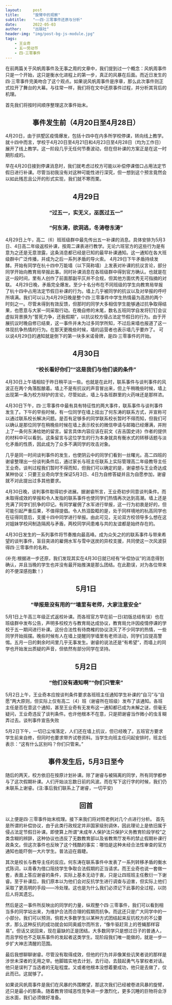 ```yaml
---
layout:     post
title:      "旋臂中的观察"
subtitle:   "——四·三零事件还原与分析"
date:       2022-05-03
author:     "出版社"
header-img: "img/post-bg-js-module.jpg"
tags: 
    - 王业奇
    - 五一劳动节
    - 四·三零事件
---
```


在前两篇关于风帆周事件及无事之周的文章中，我们提到过一个概念：风帆周事件只是一个开始，这只是衡水化进程上的第一步，真正的风暴在后面。而近日发生的四·三零事件完美吻合了这个观点。如果说风帆周事件是序章，那么此次事件则正式拉开了舞台的大幕。与往常一样，我们将在文中还原事件过程，并分析其背后的机理。

首先我们将按时间顺序整理这次事件始末。

## <center> 事件发生前（4月20日至4月28日） </center>

4月20日，由于拱墅区疫情爆发，包括十四中在内多所学校停课，转向线上教学。就十四中而言，学校于4月20日至4月21日和4月23日至4月28日（均为工作日）展开了线上教学。这一阶段几乎无任何节奏波动，但在但补课的方案正是在这一时期形成的。 

早在4月20日接到停课消息时，我们就考虑过校方可能以补偿停课借口占用法定节假日进行补课。尽管当初我没有对这种可能性进行深究，但一想到这个预言竟然会以如此残忍且公开的形式实现，我们就不寒而栗。

## <center> 4月29日 </center>
### <center> “过五一，实无义，巫医过五一” </center>
### <center> “何东涛，欲洞逃，冬涛卷东涛” </center>

4月29日上午，高二（6）班班级群中最先传出五一补课的消息。具体安排为5月3日、4日高二年级返校补课，按周二课表进行教学。无论六班官方的这些行为是有意为之还是无意泄露，这条消息都已经是已知的最早补课通知。这一通知在各大班级群中广泛传播，并成为之后一系列矛盾的导火索。
4月29日下午矛盾持续发酵。开始有同学在杭十四中万能墙（以下简称墙）上发表对补课的抗议言论，部分同学开始向教育局举报此事。同时补课消息在各班级群中得到官方确认。也就是在这一段时间，里有人创作了前面那副平仄并不合规，但其他方面优秀无可指摘的对联。
4月29日晚，矛盾完全爆发。至少十名分布在不同班级的学生向教育局举报了杭十四中占用法定节假日补课的行为。墙上几乎被同学的抗议以及对举报的呼吁所填满。我们可以认为4月29日晚是整个四·三零事件中学生热情最为高昂的两个时刻之一。尽管未得到有效反馈，但那时的同学大多相信学生能够通过抗争取得结果，也愿意与大家一同采取行动。在晚自修的末尾，数名五班同学自发将钉钉会议虚拟背景换为“誓死力争，还我假期”，以抗议校方侵占法定节假日的行为。由于开展抗议时晚自修已结束，这一事件并未为过多同学所知，不过后来墙也报道了这一体现抗争热情的行为。在那天更晚些时候，墙的运营者也表示墙几乎要炸了。
可以说4月29日的通知就是倒下的第一块多米诺骨牌，是四·三零事件的开始。

## <center> 4月30日 </center>
### <center> “校长看好你们”“这是我们与他们谈的条件” </center>

4月30日上午墙相较于昨日稍平淡一些。也就是在此时，联系事件与谈判事件的风波正在两个角落酝酿着。墙上不是有抗议的声音冒出来，但上午稍晚些时候，墙上出现第一条为校方辩护的言论，尽管如此，墙上与各班群里的火药味还是那样浓。

4月30日下午，四·三零事件中最有具有特征性的两大事件，联系事件与谈判事件发生了。下午的早些时候，有一位同学在墙上挂出了何东涛的联系方式，并宣称可以通过联系校长解决问题。是否有足够多的同学联系校长暂时不得而知，但我们可以确认是那位同学在稍晚些时候在墙上表示校长的微信申请与邮箱已经爆满，并附上了一条何东涛给她的留言。留言具体内容应该在前文《吉吉国史诗》作者的提供的材料中可以看到。这条留言与这位学生的行为本身就具有衡水式的转移话题与淡化矛盾的性质，因此成为了众多不满同学的攻击对象。

几乎是同一时间谈判事件的发生，也使阴云中的同学们看到一丝曙光。高二四班的谢睿整理出一份谈判条件后，通过家长与班主任联系上实际管理高二年级教导主任王业奇。谈判过程我们暂时不得而知，但我们可以确定的是，谢睿想与王业奇达成某种协议：只要王业奇向学生保证5月3日、4日为自修答疑并且为自愿参加，谢睿就不对此提出过多其他要求。

4月30日晚，谈判事件取得初步进展。据谢睿所言，王业奇初步同意谈判条件。而未取得成效的举报和令人发指的联系事件也使同学们热情再次达到高潮。墙上还是充满了同学们抗争的印记。有同学雇佣了水军进行举报，这一行为初衷是好的，但可能引起严重后果，不值得提倡。令人热泪盈眶的是，处于同样境地的杭高同学也在征得同意后，支援十四中同学进行举报。由此可见，无论双方校领导多么想在这对姐妹学校间制造隔阂与矛盾，两校同学间患难与共的友谊都是始终存在的。

4月30日发生的一系列事件将节奏推向最高峰。成为众矢之的的联系事件与带来希望的谈判事件，盲目突进的雇佣水军与雪中送炭的异校支援，共同使这一次风波获得四·三零事件的名称。

(补充:根据进一步还原，我们发现其实在4月30日就已经有“补偿协议”的消息得到确认，并且当晚的学生也并没有最开始推演是那么团结。在此勘误，对为各位带来的不便深感抱歉！）

## <center> 5月1日 </center>
### <center> “举报是没有用的”“墙里有老师，大家注意安全” </center>

5月1日上午高三年级正式返校补课。而各班官方早在前一日(初版总结有误）也在班级群中发布公告，声明多校校方与教育局达成协议，教育局允许因疫情停课的学校于五一期间进行补课。这份合法性有待商榷的协议浇灭了不少同学的热情，一些同学开始摇摆。晚些时候有人在墙上提醒同学墙里有老师活动，同学们应提高警惕。五月一日的剩余时间里几乎无事发生。谢睿的说法还是“有希望”，而墙上的同学也开始发出质疑的声音，但依然有部分同学在坚持。

## <center> 5月2日 </center>
### <center> “他们没有通知啊”“你们只管来” </center>

5月2日上午，王业奇本应按谈判条件要求各班班主任通知学生补课的“自习”与“自愿”两大原则，但实际上仅有高二（4）班（谢睿所在班级）发布了该通知。各班主任是否在意这个通知，甚至王业奇有无发布这一通知都已成为未解之谜，但毫无疑问，王业奇违反了谈判条件。也许他根本不在意，只是把谢睿当作微小的虫豸糊弄过去。谈判事件宣告失败

5月2日下午，一切已尘埃落定，人们还在墙上抗议，但已经晚了。五班官方要求学生前来自修，但同时也要求带齐试卷资料。当学生向班主任问起安排时，班主任表示：“这有什么区别吗？你们只管来。”

## <center> 事件发生后，5月3日至今 </center>

随后的两天，校方依旧在按原计划补课。除了谢睿与被隔离的同学，所有同学都参与了这次假期补课。人们开始淡忘数日前的风波。而在写下这行字的时候，我们仍未联系上谢睿。(注:事后我们联系上了谢睿，一切平安)

## <center> 回首 </center>

以上便是四·三零事件始末梳理。接下来我们将对照老例对几个点进行分析。 
首先是所谓的补偿协议，由于此类行政规定并非国家级别调休，因此理论上是依旧属于侵占法定节假日补课。即使算上所谓“未成年人保护法只保护义务教育阶段学校”之类含糊的辨辞，这种协议也违反了无数教育部以及省教育厅发布的禁止假期补课行政条文。但这次事件也反映了这个残酷的事实：哪怕是这种未经合法性审查的官方通知也能吓倒一大片学生。普法迫在眉睫。

其次是校长与教导主任的反应。何东涛在联系事件中发表了一系列转移矛盾的衡水式陈词，以青春为借口阻挠学生争取合法假期的正当请求。而王业奇也说一套做一套，表面上答应谢睿的条件，实际上基本无动于衷，只是让四班班主任敷衍一下谢睿。至于补课后，我们原本以为他们会对反抗学生进行调查与迫害，但实际上他们采取了更高明的手段——冷处理。这也是为什么我们必须记下此事的全过程，以防后人将其遗忘。

然后是这一事件所反映出的同学的力量，纵观整个四·三零事件，我们可以看到相当多的同学站出来，为维护合法而合理的假期而抗争。而这还只是广大同学中的一小部分。我们可以预测，倘若大多数学生以某种方式团结起来反抗校方的不公要求，那么这种反抗的成功就会如同奥威尔而所言，“像牛驱赶背上的苍蝇那样容易”。但话又说回来，现在最缺的正是团结。大多数同学只是想过日子的普通人，而且学校也不乏联系事件的发起者这类学生。现阶段我们唯一能做的，就是一步一步扩大神志清醒的范围。

最后我想聊聊谢睿。尽管没有取得成效，但他的行为并非像某些讥笑者说的那样是涉世未深者的无用之举。他脚踏实地去计划，去行动，去鼓起勇气与掌权者对话。他只是误判了当选者的无耻程度。又或者他根本没想着要成功，他只是去做了，仅此而已。这就够了。

如果说风帆周事件是我们在风暴的外围瞭望，那这次我们已经被卷进风暴的旋臂，还只是最小的那条。随着教育领域恶性竞争进一步激烈化，更多沉睡的巨物将会浮出水面，我们必须做好准备。
